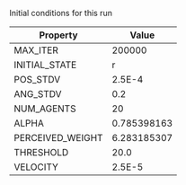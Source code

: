 Initial conditions for this run

| Property     | Value     |
|--------------|-----------|
|MAX_ITER|200000|
|INITIAL_STATE|r|
|POS_STDV|2.5E-4|
|ANG_STDV|0.2|
|NUM_AGENTS|20|
|ALPHA| 0.785398163|
|PERCEIVED_WEIGHT|6.283185307|
|THRESHOLD|20.0|
|VELOCITY|2.5E-5|
